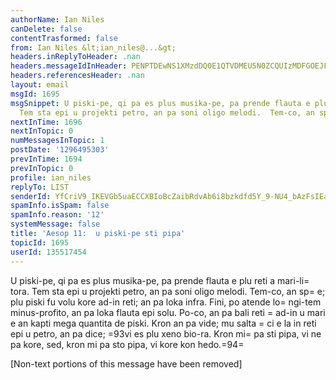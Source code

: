 ```yaml
---
authorName: Ian Niles
canDelete: false
contentTrasformed: false
from: Ian Niles &lt;ian_niles@...&gt;
headers.inReplyToHeader: .nan
headers.messageIdInHeader: PENPTDEwNS1XMzdDQ0E1QTVDMEU5N0ZCQUIzMDFGOEJFMjBAcGh4LmdibD4=
headers.referencesHeader: .nan
layout: email
msgId: 1695
msgSnippet: U piski-pe, qi pa es plus musika-pe, pa prende flauta e plu reti a mari-litora.
  Tem sta epi u projekti petro, an pa soni oligo melodi.  Tem-co, an spe; plu
nextInTime: 1696
nextInTopic: 0
numMessagesInTopic: 1
postDate: '1296495303'
prevInTime: 1694
prevInTopic: 0
profile: ian_niles
replyTo: LIST
senderId: YfCriV9_IKEVGb5uaECCXBIoBcZaibRdvAb6i8bzkdfd5Y_9-NU4_bAzFsIEa82HIoJK8b7YJ73yGseDMRCOx7kNmBZ5jS0V
spamInfo.isSpam: false
spamInfo.reason: '12'
systemMessage: false
title: 'Aesop 11:  u piski-pe sti pipa'
topicId: 1695
userId: 135517454
---
```



U piski-pe, qi pa es plus musika-pe, pa prende flauta e plu reti a mari-li=
tora. Tem sta epi u projekti petro, an pa soni oligo melodi.  Tem-co, an sp=
e; plu piski fu volu kore ad-in reti; an pa loka infra.  Fini, po atende lo=
ngi-tem minus-profito, an pa loka flauta epi solu.  Po-co, an pa bali reti =
ad-in u mari e an kapti mega quantita de piski.  Kron an pa vide; mu salta =
ci e la in reti epi u petro, an pa dice; =93vi es plu xeno bio-ra.  Kron mi=
 pa sti pipa, vi ne pa kore, sed, kron mi pa sto pipa, vi kore kon hedo.=94=
 		 	   		  

[Non-text portions of this message have been removed]


